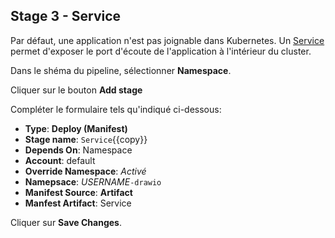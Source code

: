 ## Stage 3 - Service

Par défaut, une application n'est pas joignable dans Kubernetes.
Un [Service](https://kubernetes.io/docs/concepts/services-networking/service/) permet d'exposer le port d'écoute de l'application à l'intérieur du cluster.

Dans le shéma du pipeline, sélectionner **Namespace**.

Cliquer sur le bouton **Add stage**

Compléter le formulaire tels qu'indiqué ci-dessous:

* **Type**: **Deploy (Manifest)**
* **Stage name**: `Service`{{copy}}
* **Depends On**: Namespace
* **Account**: default
* **Override Namespace**: _Activé_
* **Namepsace**: _USERNAME_`-drawio`
* **Manifest Source**: **Artifact**
* **Manfest Artifact**: Service


Cliquer sur **Save Changes**.

